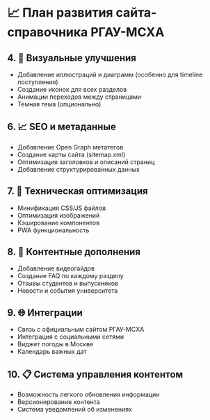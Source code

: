 # 📈 План развития сайта-справочника РГАУ-МСХА


## 4. 🎨 Визуальные улучшения
- Добавление иллюстраций и диаграмм (особенно для timeline поступления)
- Создание иконок для всех разделов
- Анимации переходов между страницами
- Темная тема (опционально)

## 6. 📈 SEO и метаданные
- Добавление Open Graph метатегов
- Создание карты сайта (sitemap.xml)
- Оптимизация заголовков и описаний страниц
- Добавление структурированных данных

## 7. 🔧 Техническая оптимизация
- Минификация CSS/JS файлов
- Оптимизация изображений
- Кэширование компонентов
- PWA функциональность

## 8. 📝 Контентные дополнения
- Добавление видеогайдов
- Создание FAQ по каждому разделу
- Отзывы студентов и выпускников
- Новости и события университета

## 9. 🌐 Интеграции
- Связь с официальным сайтом РГАУ-МСХА
- Интеграция с социальными сетями
- Виджет погоды в Москве
- Календарь важных дат

## 10. 📋 Система управления контентом
- Возможность легкого обновления информации
- Версионирование контента
- Система уведомлений об изменениях
